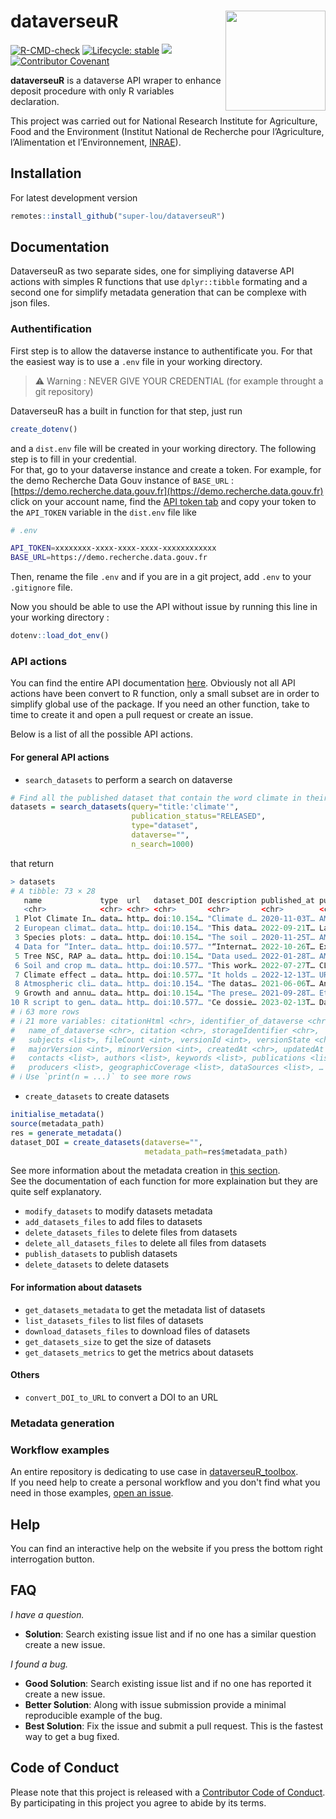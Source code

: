 # dataverseuR <img src="https://github.com/super-lou/dataverseuR/blob/17d88f3108a7370ab2bfe60c24e3487ab483ae9d/figures/logo_dataverseuR.png" align="right" width=160 height=160 alt=""/>

<!-- badges: start -->
[![R-CMD-check](https://github.com/super-lou/dataverseuR/actions/workflows/R-CMD-check.yaml/badge.svg)](https://github.com/super-lou/dataverseuR/actions/workflows/R-CMD-check.yaml)
[![Lifecycle: stable](https://img.shields.io/badge/lifecycle-stable-green)](https://lifecycle.r-lib.org/articles/stages.html)
![](https://img.shields.io/github/last-commit/super-lou/dataverseuR)
[![Contributor Covenant](https://img.shields.io/badge/Contributor%20Covenant-2.1-4baaaa.svg)](code_of_conduct.md) 
<!-- badges: end -->

**dataverseuR** is a dataverse API wraper to enhance deposit procedure with only R variables declaration.


This project was carried out for National Research Institute for Agriculture, Food and the Environment (Institut National de Recherche pour l’Agriculture, l’Alimentation et l’Environnement, [INRAE](https://agriculture.gouv.fr/inrae-linstitut-national-de-recherche-pour-lagriculture-lalimentation-et-lenvironnement)).


## Installation
For latest development version
``` r
remotes::install_github("super-lou/dataverseuR")
```

## Documentation
DataverseuR as two separate sides, one for simpliying dataverse API actions with simples R functions that use `dplyr::tibble` formating and a second one for simplify metadata generation that can be complexe with json files.


### Authentification
First step is to allow the dataverse instance to authentificate you. For that the easiest way is to use a `.env` file in your working directory.

> ⚠️ Warning : NEVER GIVE YOUR CREDENTIAL (for example throught a git repository)

DataverseuR has a built in function for that step, just run 
``` R
create_dotenv()
```
and a `dist.env` file will be created in your working directory. The following step is to fill in your credential.<br>
For that, go to your dataverse instance and create a token. For example, for the demo Recherche Data Gouv instance of `BASE_URL` : [https://demo.recherche.data.gouv.fr](https://demo.recherche.data.gouv.fr) click on your account name, find the [API token tab](https://demo.recherche.data.gouv.fr/dataverseuser.xhtml?selectTab=apiTokenTab) and copy your token to the `API_TOKEN` variable in the `dist.env` file like
``` bash
# .env

API_TOKEN=xxxxxxxx-xxxx-xxxx-xxxx-xxxxxxxxxxxx
BASE_URL=https://demo.recherche.data.gouv.fr

```
Then, rename the file `.env` and if you are in a git project, add `.env` to your `.gitignore` file.<br>

Now you should be able to use the API without issue by running this line in your working directory :
``` R
dotenv::load_dot_env()
```


### API actions
You can find the entire API documentation [here](https://guides.dataverse.org/en/latest/api/index.html). Obviously not all API actions have been convert to R function, only a small subset are in order to simplify global use of the package. If you need an other function, take to time to create it and open a pull request or create an issue.<br>

Below is a list of all the possible API actions.<br>

#### For general API actions
- `search_datasets` to perform a search on dataverse
``` R
# Find all the published dataset that contain the word climate in their title 
datasets = search_datasets(query="title:'climate'",
                           publication_status="RELEASED",
                           type="dataset",
                           dataverse="",
                           n_search=1000)
```
that return
``` R
> datasets
# A tibble: 73 × 28
   name             type  url   dataset_DOI description published_at publisher
   <chr>            <chr> <chr> <chr>       <chr>       <chr>        <chr>    
 1 Plot Climate In… data… http… doi:10.154… "Climate d… 2020-11-03T… AMAP ECO…
 2 European climat… data… http… doi:10.154… "This data… 2022-09-21T… Landmark…
 3 Species plots: … data… http… doi:10.154… "The soil … 2020-11-25T… AMAP ECO…
 4 Data for “Inter… data… http… doi:10.577… "“Internat… 2022-10-26T… Experime…
 5 Tree NSC, RAP a… data… http… doi:10.154… "Data used… 2022-01-28T… AMAP     
 6 Soil and crop m… data… http… doi:10.577… "This work… 2022-07-27T… CLIMASOMA
 7 Climate effect … data… http… doi:10.577… "It holds … 2022-12-13T… URGI     
 8 Atmospheric cli… data… http… doi:10.154… "The datas… 2021-06-06T… AnaEE-Fr…
 9 Growth and annu… data… http… doi:10.154… "The prese… 2021-09-28T… Etude_Pr…
10 R script to gen… data… http… doi:10.577… "Ce dossie… 2023-02-13T… Data INR…
# ℹ 63 more rows
# ℹ 21 more variables: citationHtml <chr>, identifier_of_dataverse <chr>,
#   name_of_dataverse <chr>, citation <chr>, storageIdentifier <chr>,
#   subjects <list>, fileCount <int>, versionId <int>, versionState <chr>,
#   majorVersion <int>, minorVersion <int>, createdAt <chr>, updatedAt <chr>,
#   contacts <list>, authors <list>, keywords <list>, publications <list>,
#   producers <list>, geographicCoverage <list>, dataSources <list>, …
# ℹ Use `print(n = ...)` to see more rows
```

- `create_datasets` to create datasets
```R
initialise_metadata()
source(metadata_path)
res = generate_metadata()
dataset_DOI = create_datasets(dataverse="",
                              metadata_path=res$metadata_path)
```
See more information about the metadata creation in [this section](#metadata-generation).<br>
See the documentation of each function for more explaination but they are quite self explanatory.<br>

- `modify_datasets` to modify datasets metadata
- `add_datasets_files` to add files to datasets 
- `delete_datasets_files` to delete files from datasets
- `delete_all_datasets_files` to delete all files from datasets
- `publish_datasets` to publish datasets
- `delete_datasets` to delete datasets

#### For information about datasets
- `get_datasets_metadata` to get the metadata list of datasets
- `list_datasets_files` to list files of datasets
- `download_datasets_files` to download files of datasets
- `get_datasets_size` to get the size of datasets
- `get_datasets_metrics` to get the metrics about datasets

#### Others
- `convert_DOI_to_URL` to convert a DOI to an URL


### Metadata generation



### Workflow examples
An entire repository is dedicating to use case in [dataverseuR_toolbox](https://github.com/super-lou/dataverseuR_toolbox).<br>
If you need help to create a personal workflow and you don't find what you need in those examples, [open an issue](https://github.com/super-lou/dataverseuR_toolbox/issues).


## Help
You can find an interactive help on the website if you press the bottom right interrogation button.


## FAQ
*I have a question.*

-   **Solution**: Search existing issue list and if no one has a similar question create a new issue.

*I found a bug.*

-   **Good Solution**: Search existing issue list and if no one has reported it create a new issue.
-   **Better Solution**: Along with issue submission provide a minimal reproducible example of the bug.
-   **Best Solution**: Fix the issue and submit a pull request. This is the fastest way to get a bug fixed.


## Code of Conduct
Please note that this project is released with a [Contributor Code of Conduct](CODE_OF_CONDUCT.md). By participating in this project you agree to abide by its terms.
